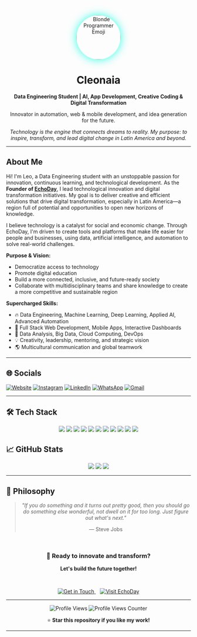 <!-- Banner/Avatar -->
<p align="center">
  <img src="https://em-content.zobj.net/source/microsoft-teams/363/man-technologist_1f468-200d-1f4bb.png" width="120" style="border-radius:50%;box-shadow:0 0 24px #23ffe3;" alt="Blonde Programmer Emoji"/>
</p>

<h1 align="center">Cleonaia</h1>
<p align="center"><b>Data Engineering Student | AI, App Development, Creative Coding & Digital Transformation</b></p>
<p align="center">Innovator in automation, web & mobile development, and idea generation for the future.</p>

<p align="center">
  <i>Technology is the engine that connects dreams to reality. My purpose: to inspire, transform, and lead digital change in Latin America and beyond.</i>
</p>

---

## About Me

Hi! I'm Leo, a Data Engineering student with an unstoppable passion for innovation, continuous learning, and technological development. As the **Founder of [EchoDay](https://www.echoday.tech)**, I lead technological innovation and digital transformation initiatives. My goal is to deliver creative and efficient solutions that drive digital transformation, especially in Latin America—a region full of potential and opportunities to open new horizons of knowledge.

I believe technology is a catalyst for social and economic change. Through EchoDay, I'm driven to create tools and platforms that make life easier for people and businesses, using data, artificial intelligence, and automation to solve real-world challenges.

**Purpose & Vision:**
- Democratize access to technology
- Promote digital education
- Build a more connected, inclusive, and future-ready society
- Collaborate with multidisciplinary teams and share knowledge to create a more competitive and sustainable region

**Supercharged Skills:**
- 🔥 Data Engineering, Machine Learning, Deep Learning, Applied AI, Advanced Automation
- 🚀 Full Stack Web Development, Mobile Apps, Interactive Dashboards
- 🧠 Data Analysis, Big Data, Cloud Computing, DevOps
- 💡 Creativity, leadership, mentoring, and strategic vision
- 🌎 Multicultural communication and global teamwork

---

## 🌐 Socials

  [![Website](https://img.shields.io/badge/Website-EchoDay.tech-%2300D4FF?style=for-the-badge&logo=web&logoColor=white)](https://www.echoday.tech)
  [![Instagram](https://img.shields.io/badge/Instagram-rohayhu__leo-%23E4405F?style=for-the-badge&logo=instagram&logoColor=white)](https://instagram.com/rohayhu_leo)
  [![LinkedIn](https://img.shields.io/badge/LinkedIn-Leonardo%20Aguayo%20Barreto-%230A66C2?style=for-the-badge&logo=linkedin&logoColor=white)](https://www.linkedin.com/in/leonardo-aguayo-barreto-775b1a374/)
  [![WhatsApp](https://img.shields.io/badge/WhatsApp-643032807-%2325D366?style=for-the-badge&logo=whatsapp&logoColor=white)](https://wa.me/34643032807)
  [![Gmail](https://img.shields.io/badge/Gmail-echodaycoorp-%23D14836?style=for-the-badge&logo=gmail&logoColor=white)](mailto:echodaycoorp@gmail.com)

---

## 🛠️ Tech Stack

<div align="center">
  <img src="https://img.shields.io/badge/Python-3776AB?style=for-the-badge&logo=python&logoColor=white"/>
  <img src="https://img.shields.io/badge/SQL-4479A1?style=for-the-badge&logo=mysql&logoColor=white"/>
  <img src="https://img.shields.io/badge/JavaScript-F7DF1E?style=for-the-badge&logo=javascript&logoColor=black"/>
  <img src="https://img.shields.io/badge/HTML5-E34F26?style=for-the-badge&logo=html5&logoColor=white"/>
  <img src="https://img.shields.io/badge/CSS3-1572B6?style=for-the-badge&logo=css3&logoColor=white"/>
  <img src="https://img.shields.io/badge/Node.js-339933?style=for-the-badge&logo=nodedotjs&logoColor=white"/>
  <img src="https://img.shields.io/badge/React-61DAFB?style=for-the-badge&logo=react&logoColor=black"/>
  <img src="https://img.shields.io/badge/AI-23ffe3?style=for-the-badge&logo=ai&logoColor=black"/>
  <img src="https://img.shields.io/badge/Cloud-Azure-0078D4?style=for-the-badge&logo=microsoftazure&logoColor=white"/>
  <img src="https://img.shields.io/badge/Big%20Data-Hadoop-FCC624?style=for-the-badge&logo=apachehadoop&logoColor=black"/>
  <img src="https://img.shields.io/badge/Power%20BI-F2C811?style=for-the-badge&logo=powerbi&logoColor=black"/>
</div>

## 📈 GitHub Stats

<p align="center">
  <img src="https://github-readme-stats.vercel.app/api?username=cleonaia&show_icons=true&theme=radical"/>
  <img src="https://github-readme-streak-stats.herokuapp.com/?user=cleonaia&theme=radical"/>
  <img src="https://github-readme-stats.vercel.app/api/top-langs/?username=cleonaia&layout=compact&theme=radical"/>
</p>

---

## 💭 Philosophy

<div align="center">
  <blockquote>
    <p><em>"If you do something and it turns out pretty good, then you should go do something else wonderful, not dwell on it for too long. Just figure out what's next."</em></p>
    <footer>— Steve Jobs</footer>
  </blockquote>
</div>

<br>

<div align="center">
  <h3>🚀 Ready to innovate and transform?</h3>
  <p><strong>Let's build the future together!</strong></p>
  
  <br>
  
  <p>
    <a href="mailto:echodaycoorp@gmail.com">
      <img src="https://img.shields.io/badge/GET%20IN%20TOUCH-646464?style=for-the-badge&logo=mail&logoColor=white" alt="Get in Touch"/>
    </a>
    &nbsp;&nbsp;
    <a href="https://www.echoday.tech">
      <img src="https://img.shields.io/badge/VISIT%20ECHODAY-00D4FF?style=for-the-badge&logo=web&logoColor=white" alt="Visit EchoDay"/>
    </a>
  </p>
</div>

---

<div align="center">
  <p>
    <img src="https://img.shields.io/badge/PROFILE%20VIEWS-000000?style=for-the-badge&logo=github&logoColor=white" alt="Profile Views"/>
    <img src="https://komarev.com/ghpvc/?username=cleonaia&color=00D4FF&style=for-the-badge" alt="Profile Views Counter"/>
  </p>
  
  <p>⭐ <strong>Star this repository if you like my work!</strong></p>
</div>

---

